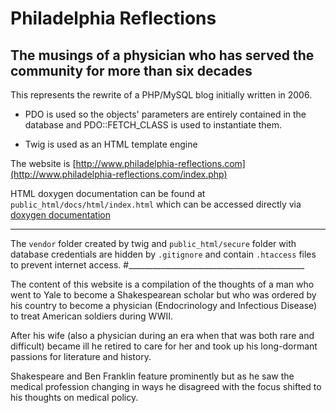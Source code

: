 # Philadelphia Reflections
## The musings of a physician who has served the community for more than six decades

This represents the rewrite of a PHP/MySQL blog initially written in 2006.

* PDO is used so the objects' parameters are entirely contained in the database and PDO::FETCH\_CLASS is used to instantiate them.

* Twig is used as an HTML template engine

The website is [http://www.philadelphia-reflections.com](http://www.philadelphia-reflections.com/index.php)

HTML doxygen documentation can be found at ```public_html/docs/html/index.html``` which can be accessed directly via [doxygen documentation](http://htmlpreview.github.io/?https://github.com/grfiv/philadelphia-reflections/blob/master/public_html/docs/html/index.html)

----------------------------------

The ```vendor``` folder created by twig and ```public_html/secure``` folder with database credentials are hidden by ```.gitignore``` and contain ```.htaccess``` files to prevent internet access.
#____________________________________________


The content of this website is a compilation of the thoughts of a man who went to Yale to become a Shakespearean scholar but who was
ordered by his country to become a physician (Endocrinology and Infectious Disease) to treat American soldiers during WWII.

After his wife (also a physician during an era when that was both rare and difficult) became ill
he retired to care for her and took up his long-dormant passions for literature and history.

Shakespeare and Ben Franklin feature prominently but as he saw the medical profession changing in ways he disagreed with the focus shifted to his thoughts on medical policy.

